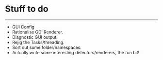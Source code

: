 # Stuff to do

---

- GUI Config
- Rationalise GDi Renderer.
- Diagnostic GUI output.
- Rejig the Tasks/threading.
- Sort out some folder/namespaces.
- Actually write some interesting detectors/renderers, the fun bit!

